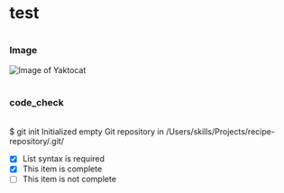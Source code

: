 # <h1> test 
# <h3> Image
![Image of Yaktocat](https://octodex.github.com/images/yaktocat.png)

# <h3>code_check
  <br>$ git init
Initialized empty Git repository in /Users/skills/Projects/recipe-repository/.git/

- [x] List syntax is required
- [x] This item is complete
- [ ] This item is not complete
